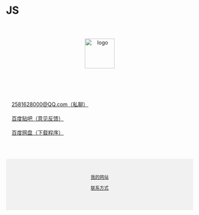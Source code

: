 <html lang="zh-CN"><head>
    <meta charset="utf-8">
    <meta name="viewport" content="width=device-width, initial-scale=1">
    <h1>JS</h1>
  </head>
  <body style="margin: 0;">
	  <div style="https://mrxiejinsho.github.io/logo/
      background-color: #f1f1f1;
      text-align: center;
      padding: 40px;
      ">
      <img alt="logo" src="https://cdn-community.codemao.cn/47/community/d2ViXzEwMDFfODEyNDI2MV84MTI0MjYxXzE2NTkyNzE3NTUwNThfY2Q2YzBjMGQ.png" width="80px" height="80px">
    </div>
	  <div style="
      max-width: 760px;
      margin: 30px auto;
      padding: 15px;
      line-height: 1.7;
    ">
      <a href="https://user.qzone.qq.com/2581628000/main">2581628000@QQ.com（私聊）<p></p>
    </a>
      <a href="https://tieba.baidu.com/home/main?id=tb.1.34b3eb10.4qqUALCfS-g-dlW-sio5qQ?t=1603031641&fr=index">百度贴吧（意见反馈）<p></p>
    </a>
      <a href="https://pan.baidu.com/disk/main?_at_=1659263695207#/index?category=all">百度网盘（下载程序）<p></p>
    </a>
    </div>
	  <div style="
      background-color: #f1f1f1;
      text-align: center;
      padding: 40px;
      font-size: 12px;
      ">
      <a href="https://mrxiejinsho.github.io/Mr.Xie-JinSho/">我的网站<p></p>
      <a href="https://mrxiejinsho.github.io/Mr.Xie-JinSho/">联系方式<p></p>
</body></html>
